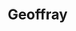 ---
title: Geoffray
excer: Griffont
iconPath: assets/img/Geof.jpg
socialIcons: assets/img/socialImgBlock.svg
---